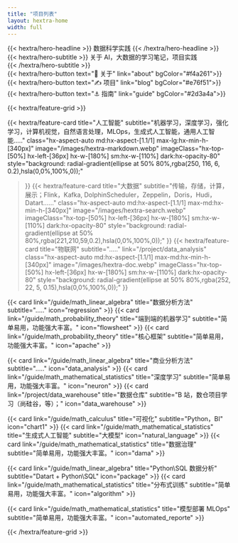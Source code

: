 ```yaml
---
title: "项目列表"
layout: hextra-home
width: full
---
```


<div class="hx-mb-4">
{{< hextra/hero-headline >}}
  数据科学实践
{{< /hextra/hero-headline >}}
</div>

<div class="hx-mb-6">
{{< hextra/hero-subtitle >}}
  关于 AI，大数据的学习笔记，项目实践&nbsp;<br class="sm:hx-block hx-hidden" />
{{< /hextra/hero-subtitle >}}
</div>

<div class="hx-mb-8">
{{< hextra/hero-button text="👻 关于" link="about" bgColor="#f4a261">}}
{{< hextra/hero-button text="✍ 项目" link="blog"  bgColor="#e76f51">}}
{{< hextra/hero-button text="⚓ 指南" link="guide" bgColor="#2d3a4a">}}
</div>


<div class="hx-mt-6"></div>

{{< hextra/feature-grid >}}

  {{< hextra/feature-card
    title="人工智能"
    subtitle="机器学习，深度学习，强化学习，计算机视觉，自然语言处理，MLOps，生成式人工智能，通用人工智能....."
    class="hx-aspect-auto md:hx-aspect-[1.1/1] max-lg:hx-min-h-[340px]"
    image="/images/hextra-markdown.webp"
    imageClass="hx-top-[50%] hx-left-[36px] hx-w-[180%] sm:hx-w-[110%] dark:hx-opacity-80"
    style="background: radial-gradient(ellipse at 50% 80%,rgba(250, 116, 6, 0.2),hsla(0,0%,100%,0));"
  >}}
  {{< hextra/feature-card
    title="大数据"
    subtitle="传输，存储，计算，展示；Flink，Kafka, DolphinScheduler，Zeppelin，Doris，Hudi，Datart......"
    class="hx-aspect-auto md:hx-aspect-[1.1/1] max-md:hx-min-h-[340px]"
    image="/images/hextra-search.webp"
    imageClass="hx-top-[50%] hx-left-[36px] hx-w-[180%] sm:hx-w-[110%] dark:hx-opacity-80"
    style="background: radial-gradient(ellipse at 50% 80%,rgba(221,210,59,0.2),hsla(0,0%,100%,0));"
  >}}
  {{< hextra/feature-card
    title="物联网"
    subtitle="....."
    link="/project/data_analysis"
    class="hx-aspect-auto md:hx-aspect-[1.1/1] max-md:hx-min-h-[340px]"
    image="/images/hextra-doc.webp"
    imageClass="hx-top-[50%] hx-left-[36px] hx-w-[180%] sm:hx-w-[110%] dark:hx-opacity-80"
    style="background: radial-gradient(ellipse at 50% 80%,rgba(252, 22, 5, 0.15),hsla(0,0%,100%,0));"
  >}}
  <div></div>

  {{< card link="/guide/math_linear_algebra" title="数据分析方法"  subtitle="....." icon="regression" >}}
  {{< card link="/guide/math_probability_theory" title="端到端的机器学习"  subtitle="简单易用，功能强大丰富。" icon="flowsheet" >}}
  {{< card link="/guide/math_probability_theory" title="核心框架"  subtitle="简单易用，功能强大丰富。" icon="apache" >}}
  <div></div>

  {{< card link="/guide/math_linear_algebra" title="商业分析方法"  subtitle="....." icon="data_analysis" >}}
  {{< card link="/guide/math_mathematical_statistics" title="深度学习" subtitle="简单易用，功能强大丰富。" icon="neuron" >}}
  {{< card link="/project/data_warehouse" title="数据仓库" subtitle="B 站，数仓项目学习（尚硅谷，等）；" icon="data_warehouse" >}}
  <div></div>

  {{< card link="/guide/math_calculus" title="可视化"  subtitle="Python，BI" icon="chart1" >}}
  {{< card link="/guide/math_mathematical_statistics" title="生成式人工智能" subtitle="大模型" icon="natural_language" >}}
  {{< card link="/guide/math_mathematical_statistics" title="数据治理" subtitle="简单易用，功能强大丰富。" icon="dama" >}}
  <div></div>

  {{< card link="/guide/math_linear_algebra" title="Python\SQL 数据分析"  subtitle="Datart + Python\SQL" icon="package" >}}
  {{< card link="/guide/math_mathematical_statistics" title="分布式训练" subtitle="简单易用，功能强大丰富。" icon="algorithm" >}}
  <div></div>
  <div></div>

  <div></div>
  {{< card link="/guide/math_mathematical_statistics" title="模型部署 MLOps" subtitle="简单易用，功能强大丰富。" icon="automated_reporte" >}}
  <div></div>
  <div></div>

{{< /hextra/feature-grid >}}
